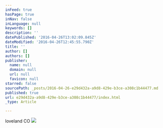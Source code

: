```yaml
---
inFeed: true
hasPage: true
inNav: false
inLanguage: null
keywords: []
description: ''
datePublished: '2016-04-26T13:02:09.845Z'
dateModified: '2016-04-26T12:45:55.790Z'
title: ''
author: []
authors: []
publisher:
  name: null
  domain: null
  url: null
  favicon: null
starred: false
sourcePath: _posts/2016-04-26-e29d432a-a9d8-429e-b3ce-a308c1b44477.md
published: true
url: e29d432a-a9d8-429e-b3ce-a308c1b44477/index.html
_type: Article

---
```

loveland CO
![](https://the-grid-user-content.s3-us-west-2.amazonaws.com/f0b20c17-8d3c-4679-b09c-110618bf60f9.jpg)
